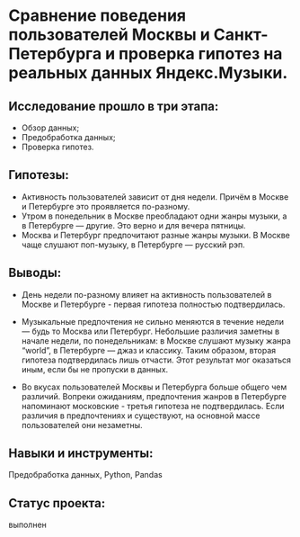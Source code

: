 # Сравнение поведения пользователей Москвы и Санкт-Петербурга и проверка гипотез на реальных данных Яндекс.Музыки.

## Исследование прошло в три этапа:

- Обзор данных;
- Предобработка данных;
- Проверка гипотез.

## Гипотезы:
- Активность пользователей зависит от дня недели. Причём в Москве и Петербурге это проявляется по-разному.
- Утром в понедельник в Москве преобладают одни жанры музыки, а в Петербурге — другие. Это верно и для вечера пятницы.
- Москва и Петербург предпочитают разные жанры музыки. В Москве чаще слушают поп-музыку, в Петербурге — русский рэп.

## Выводы:
- День недели по-разному влияет на активность пользователей в Москве и Петербурге - первая гипотеза полностью подтвердилась.

- Музыкальные предпочтения не сильно меняются в течение недели — будь то Москва или Петербург. Небольшие различия заметны в начале недели, по понедельникам: в Москве слушают музыку жанра “world”, в Петербурге — джаз и классику. 
Таким образом, вторая гипотеза подтвердилась лишь отчасти. Этот результат мог оказаться иным, если бы не пропуски в данных.

- Во вкусах пользователей Москвы и Петербурга больше общего чем различий. Вопреки ожиданиям, предпочтения жанров в Петербурге напоминают московские - третья гипотеза не подтвердилась. Если различия в предпочтениях и существуют, на основной массе пользователей они незаметны.

## Навыки и инструменты:
Предобработка данных, Python, Pandas

## Статус проекта: 
выполнен
